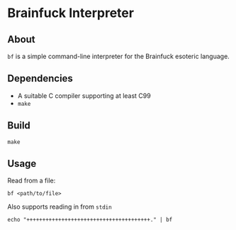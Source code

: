 # Brainfuck Interpreter
## About
`bf` is a simple command-line interpreter for the Brainfuck esoteric
language.

## Dependencies
* A suitable C compiler supporting at least C99
* `make`

## Build
```
make
```


## Usage
Read from a file:
```
bf <path/to/file>
```

Also supports reading in from `stdin`
```
echo "+++++++++++++++++++++++++++++++++++++++." | bf
```
